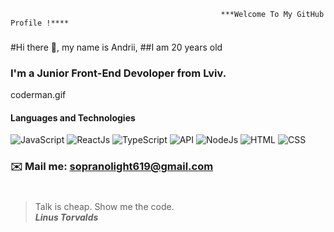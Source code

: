                                                    ***Welcome To My GitHub Profile !****

### 
#Hi there 👋, my name is Andrii,
##I am 20 years old
### I'm a Junior Front-End Devoloper from Lviv.
coderman.gif
#### Languages and Technologies 
![JavaScript](https://img.shields.io/badge/-JavaScript-090909?style=for-the-badge&logo=JavaScript)
![ReactJs](https://img.shields.io/badge/-ReactJs-090909?style=for-the-badge&logo=React)
![TypeScript](https://img.shields.io/badge/-TypeScript-090909?style=for-the-badge&logo=TypeScript)
![API](https://img.shields.io/badge/-REST&#032;API-090909?style=for-the-badge)
![NodeJs](https://img.shields.io/badge/-NODEJS-090909?style=for-the-badge)
![HTML](https://img.shields.io/badge/-HTML-090909?style=for-the-badge&logo=html5)
![CSS](https://img.shields.io/badge/-CSS-090909?style=for-the-badge&logo=css3)
### ✉️ Mail me: sopranolight619@gmail.com
#
> Talk is cheap. Show me the code. <br/>
> ***Linus Torvalds***

                                            
